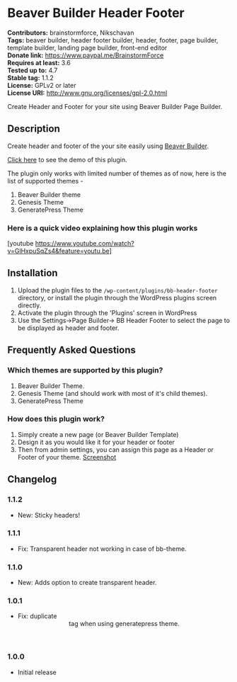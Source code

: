 # Beaver Builder Header Footer #
**Contributors:** brainstormforce, Nikschavan  
**Tags:** beaver builder, header footer builder, header, footer, page builder, template builder, landing page builder, front-end editor  
**Donate link:** https://www.paypal.me/BrainstormForce  
**Requires at least:** 3.6  
**Tested up to:** 4.7  
**Stable tag:** 1.1.2  
**License:** GPLv2 or later  
**License URI:** http://www.gnu.org/licenses/gpl-2.0.html  

Create Header and Footer for your site using Beaver Builder Page Builder.

## Description ##

Create header and footer of the your site easily using [Beaver Builder](https://goo.gl/rYCvGw "Beaver Builder").

[Click here](https://www.ultimatebeaver.com/beaver-builder-freebies/bb-header-footer/?utm_source=wp-plugin-repo&utm_campaign=bb-header-footer&utm_medium=plugin-readme "Beaver Builder Header Footer") to see the demo of this plugin.

The plugin only works with limited number of themes as of now, here is the list of supported themes - 

1. Beaver Builder theme
2. Genesis Theme
3. GeneratePress Theme

### Here is a quick video explaining how this plugin works ###

[youtube https://www.youtube.com/watch?v=GlHxpuSqZs4&feature=youtu.be]

## Installation ##

1. Upload the plugin files to the `/wp-content/plugins/bb-header-footer` directory, or install the plugin through the WordPress plugins screen directly.
1. Activate the plugin through the 'Plugins' screen in WordPress
1. Use the Settings->Page Builder-> BB Header Footer to select the page to be displayed as header and footer.


## Frequently Asked Questions ##

### Which themes are supported by this plugin? ###

1. Beaver Builder Theme.
2. Genesis Theme (and should work with most of it's child themes).
3. GeneratePress Theme


### How does this plugin work? ###

1. Simply create a new page (or Beaver Builder Template)
2. Design it as you would like it for your header or footer
3. Then from admin settings, you can assign this page as a Header or Footer of your theme. [Screenshot](https://cloudup.com/ccBOWVTATyh "Screenshot")

## Changelog ##

### 1.1.2 ###
- New: Sticky headers!

### 1.1.1 ###
- Fix: Transparent header not working in case of bb-theme.

### 1.1.0 ###
- New: Adds option to create transparent header.

### 1.0.1 ###
- Fix: duplicate <header> tag when using generatepress theme.

### 1.0.0 ###
- Initial release
